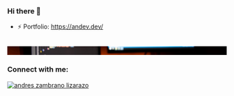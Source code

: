 ### Hi there 👋

<!--
**nativeforest/nativeforest** is a ✨ _special_ ✨ repository because its `README.md` (this file) appears on your GitHub profile.

Here are some ideas to get you started:

- 🔭 I’m currently working on ...
- 🌱 I’m currently learning ...
- 👯 I’m looking to collaborate on ...
- 🤔 I’m looking for help with ...
- 💬 Ask me about ...
- 📫 How to reach me: ...
- 😄 Pronouns: ...
- ⚡ Fun fact: ...
-->


- ⚡ Portfolio: https://andev.dev/

<br>
<img style="object-fit: cover;" align="center"
      src="./assets/img/programing.jpeg"
      alt="andres zambrano lizarazo" height="20rem" width="100%" />

<h3 align="left">Connect with me:</h3>
<p align="left">
  <a href="https://www.linkedin.com/in/andres-zambrano-lizarazo-4a2129192" target="_blank"><img align="center"
      src="https://raw.githubusercontent.com/rahuldkjain/github-profile-readme-generator/master/src/images/icons/Social/linked-in-alt.svg"
      alt="andres zambrano lizarazo" height="30" width="40" />
</p>
